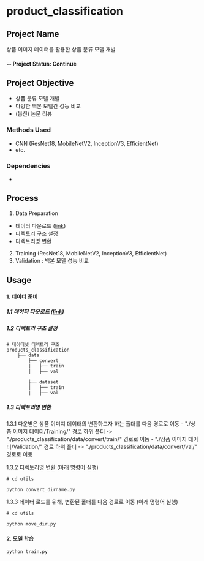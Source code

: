 # product_classification



## Project Name
상품 이미지 데이터를 활용한 상품 분류 모델 개발

#### -- Project Status: Continue


## Project Objective
* 상품 분류 모델 개발
* 다양한 백본 모델간 성능 비교 
* (옵션) 논문 리뷰

### Methods Used
* CNN (ResNet18, MobileNetV2, InceptionV3, EfficientNet)
* etc. 

### Dependencies
* 


## Process
1. Data Preparation 
  - 데이터 다운로드 ([link](https://aihub.or.kr/aidata/34145/download))
  - 디렉토리 구조 설정
  - 디렉토리명 변환
2. Training (ResNet18, MobileNetV2, InceptionV3, EfficientNet)
3. Validation : 백본 모델 성능 비교


## Usage

#### 1. 데이터 준비 

   ##### 1.1 데이터 다운로드 ([link](https://aihub.or.kr/aidata/34145/download))
   
   ##### 1.2 디렉토리 구조 설정 
    
    # 데이터셋 디렉토리 구조 
    products_classification
        ├── data
            ├── convert
            |   ├── train
            |   ├── val

            ├── dataset  
            |   ├── train
            |   ├── val
   
    
   ##### 1.3 디렉토리명 변환
   1.3.1 다운받은 상품 이미지 데이터의 변환하고자 하는 폴더를 다음 경로로 이동
     - "./상품 이미지 데이터/Training/" 경로 하위 폴더 -> "./products_classification/data/convert/train/" 경로로 이동
     - "./상품 이미지 데이터/Validation/" 경로 하위 폴더 -> "./products_classification/data/convert/val/" 경로로 이동
   
   1.3.2 디렉토리명 변환 (아래 명령어 실행)
    
    # cd utils
    
    python convert_dirname.py

   1.3.3 데이터 로드를 위해, 변환된 폴더를 다음 경로로 이동 (아래 명령어 실행)
    
    # cd utils
    
    python move_dir.py  
    
 



#### 2. 모델 학습

    python train.py






